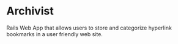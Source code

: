 # Archivist
Rails Web App that allows users to store and categorize hyperlink bookmarks in a user friendly web site.
